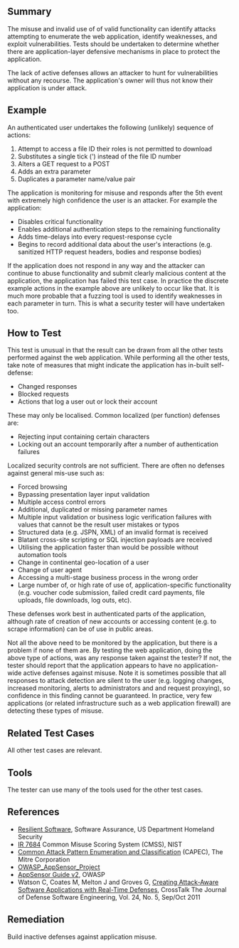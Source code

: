 ## Summary

The misuse and invalid use of of valid functionality can identify
attacks attempting to enumerate the web application, identify
weaknesses, and exploit vulnerabilities. Tests should be undertaken to
determine whether there are application-layer defensive mechanisms in
place to protect the application.

The lack of active defenses allows an attacker to hunt for
vulnerabilities without any recourse. The application's owner will thus
not know their application is under attack.

## Example

An authenticated user undertakes the following (unlikely) sequence of
actions:

1.  Attempt to access a file ID their roles is not permitted to download
2.  Substitutes a single tick (') instead of the file ID number
3.  Alters a GET request to a POST
4.  Adds an extra parameter
5.  Duplicates a parameter name/value pair

The application is monitoring for misuse and responds after the 5th
event with extremely high confidence the user is an attacker. For
example the application:

  - Disables critical functionality
  - Enables additional authentication steps to the remaining
    functionality
  - Adds time-delays into every request-response cycle
  - Begins to record additional data about the user's interactions (e.g.
    sanitized HTTP request headers, bodies and response bodies)

If the application does not respond in any way and the attacker can
continue to abuse functionality and submit clearly malicious content at
the application, the application has failed this test case. In practice
the discrete example actions in the example above are unlikely to occur
like that. It is much more probable that a fuzzing tool is used to
identify weaknesses in each parameter in turn. This is what a security
tester will have undertaken too.

## How to Test

This test is unusual in that the result can be drawn from all the other
tests performed against the web application. While performing all the
other tests, take note of measures that might indicate the application
has in-built self-defense:

  - Changed responses
  - Blocked requests
  - Actions that log a user out or lock their account

These may only be localised. Common localized (per function) defenses
are:

  - Rejecting input containing certain characters
  - Locking out an account temporarily after a number of authentication
    failures

Localized security controls are not sufficient. There are often no
defenses against general mis-use such as:

  - Forced browsing
  - Bypassing presentation layer input validation
  - Multiple access control errors
  - Additional, duplicated or missing parameter names
  - Multiple input validation or business logic verification failures
    with values that cannot be the result user mistakes or typos
  - Structured data (e.g. JSPN, XML) of an invalid format is received
  - Blatant cross-site scripting or SQL injection payloads are received
  - Utilising the application faster than would be possible without
    automation tools
  - Change in continental geo-location of a user
  - Change of user agent
  - Accessing a multi-stage business process in the wrong order
  - Large number of, or high rate of use of, application-specific
    functionality (e.g. voucher code submission, failed credit card
    payments, file uploads, file downloads, log outs, etc).

These defenses work best in authenticated parts of the application,
although rate of creation of new accounts or accessing content (e.g. to
scrape information) can be of use in public areas.

Not all the above need to be monitored by the application, but there is
a problem if none of them are. By testing the web application, doing the
above type of actions, was any response taken against the tester? If
not, the tester should report that the application appears to have no
application-wide active defenses against misuse. Note it is sometimes
possible that all responses to attack detection are silent to the user
(e.g. logging changes, increased monitoring, alerts to administrators
and and request proxying), so confidence in this finding cannot be
guaranteed. In practice, very few applications (or related
infrastructure such as a web application firewall) are detecting these
types of misuse.

## Related Test Cases

All other test cases are relevant.

## Tools

The tester can use many of the tools used for the other test cases.

## References

  - [Resilient
    Software](https://buildsecurityin.us-cert.gov/swa/resilient.html),
    Software Assurance, US Department Homeland Security
  - [IR 7684](http://csrc.nist.gov/publications/nistir/ir7864/nistir-7864.pdf)
    Common Misuse Scoring System (CMSS), NIST
  - [Common Attack Pattern Enumeration and
    Classification](http://capec.mitre.org/) (CAPEC), The Mitre
    Corporation
  - [OWASP_AppSensor_Project](OWASP_AppSensor_Project "wikilink")
  - [AppSensor Guide v2](:File:Owasp-appensor-guide-v2.doc "wikilink"),
    OWASP
  - Watson C, Coates M, Melton J and Groves G, [Creating Attack-Aware
    Software Applications with Real-Time
    Defenses](http://www.crosstalkonline.org/storage/issue-archives/2011/201109/201109-Watson.pdf),
    CrossTalk The Journal of Defense Software Engineering, Vol. 24, No.
    5, Sep/Oct 2011

## Remediation

Build inactive defenses against application misuse.